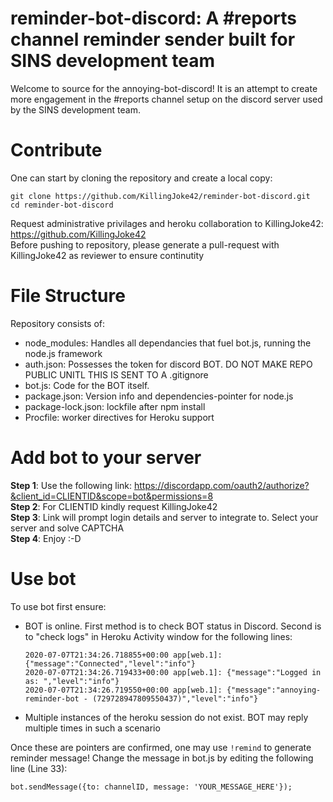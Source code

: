 # reminder-bot-discord: A #reports channel reminder sender built for SINS development team

Welcome to source for the annoying-bot-discord! It is an attempt to create more engagement in the #reports channel setup on the discord server used by the SINS development team.

# Contribute

One can start by cloning the repository and create a local copy:
```
git clone https://github.com/KillingJoke42/reminder-bot-discord.git
cd reminder-bot-discord
```

Request administrative privilages and heroku collaboration to KillingJoke42: https://github.com/KillingJoke42 <br>
Before pushing to repository, please generate a pull-request with KillingJoke42 as reviewer to ensure continutity

# File Structure

Repository consists of:

<ul>
  <li> node_modules: Handles all dependancies that fuel bot.js, running the node.js framework
  <li> auth.json: Possesses the token for discord BOT. DO NOT MAKE REPO PUBLIC UNITL THIS IS SENT TO A .gitignore
  <li> bot.js: Code for the BOT itself. 
  <li> package.json: Version info and dependencies-pointer for node.js
  <li> package-lock.json: lockfile after npm install
  <li> Procfile: worker directives for Heroku support
</ul>

# Add bot to your server

<b>Step 1</b>: Use the following link: https://discordapp.com/oauth2/authorize?&client_id=CLIENTID&scope=bot&permissions=8<br>
<b>Step 2</b>: For CLIENTID kindly request KillingJoke42<br>
<b>Step 3</b>: Link will prompt login details and server to integrate to. Select your server and solve CAPTCHA<br>
<b>Step 4</b>: Enjoy :-D

# Use bot

To use bot first ensure:
<ul>
  <li> BOT is online. First method is to check BOT status in Discord. Second is to "check logs" in Heroku Activity window for the following lines:
  
```
2020-07-07T21:34:26.718855+00:00 app[web.1]: {"message":"Connected","level":"info"}
2020-07-07T21:34:26.719433+00:00 app[web.1]: {"message":"Logged in as: ","level":"info"}
2020-07-07T21:34:26.719550+00:00 app[web.1]: {"message":"annoying-reminder-bot - (729728947809550437)","level":"info"}
```

  <li> Multiple instances of the heroku session do not exist. BOT may reply multiple times in such a scenario
</ul>

Once these are pointers are confirmed, one may use `!remind` to generate reminder message! Change the message in bot.js by editing the following line (Line 33):<br>
```
bot.sendMessage({to: channelID, message: 'YOUR_MESSAGE_HERE'});
```
